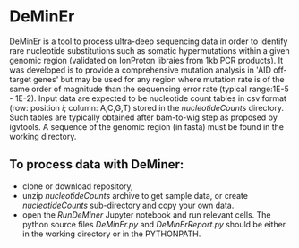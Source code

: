 # DeMinEr
DeMinEr is a tool to process ultra-deep sequencing data in order to identify rare nucleotide substitutions such as somatic hypermutations within a given genomic region (validated on IonProton libraies from 1kb PCR products). It was developed is to provide a comprehensive mutation analysis in 'AID off-target genes' but may be used for any region where mutation rate is of the same order of magnitude than the sequencing error rate (typical range:1E-5 - 1E-2).
Input data are expected to be nucleotide count tables in csv format (row: position *i*; column: A,C,G,T) stored in the *nucleotideCounts* directory. Such tables are typically obtained after bam-to-wig step as proposed by igvtools. A sequence of the genomic region (in fasta) must be found in the working directory.

## To process data with DeMiner:
  - clone or download repository,
  - unzip *nucleotideCounts* archive to get sample data, or create *nucleotideCounts* sub-directory and copy your own data.
  - open the *RunDeMiner* Jupyter notebook and run relevant cells. The python source files *DeMinEr.py* and *DeMinErReport.py* should be either in the working directory or in the PYTHONPATH.
